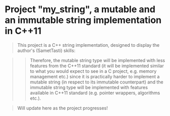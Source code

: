 # Project "my_string", a mutable and an immutable string implementation in C++11
> This project is a C++ string implementation, designed to display the author's (SametTasti) skills:

>> Therefore, the mutable string type will be implemented with less features from the C++11 standard (it will be implemented similar to what you would expect to see in a C project, e.g. memory management etc.) since it is practically harder to implement a mutable string (in respect to its immutable counterpart) and the immutable string type will be implemented with features available in C++11 standard (e.g. pointer wrappers, algorithms etc.).

> Will update here as the project progresses!

